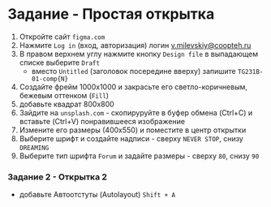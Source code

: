 # Задание - Простая открытка
1. Откройте сайт `figma.com`
2. Нажмите `Log in` (вход, авторизация) логин v.milevskiy@coopteh.ru
3. В правом верхнем углу нажмите кнопку `Design file` в выпадающем списке выберите `Draft`
   - вместо `Untitled` (заголовок посередине вверху) запишите `TG231B-01-comp{N}`
4. Создайте фрейм 1000х1000 и закрасьте его светло-коричневым, бежевым оттенком (`Fill`)
5. добавьте квадрат 800х800
6. Зайдите на `unsplash.com` - скопируруйте в буфер обмена (Ctrl+C) и вставьте (Ctrl+V) понравившееся изображение
7. Измените его размеры (400х550) и поместите в центр открытки
8. Выберите шрифт и создайте надписи - сверху `NEVER STOP`, снизу `DREAMING`
9. Выберите тип шрифта `Forum` и задайте размеры - сверху `80`, снизу `90`
    
### Задание 2 - Открытка 2
- добавьте Автоотстуты (Autolayout) `Shift + A`
